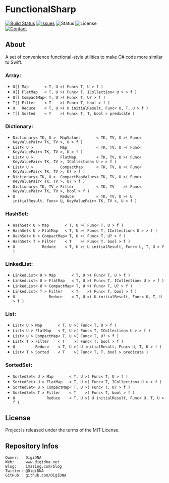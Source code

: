 FunctionalSharp
===============

[![Build Status](https://img.shields.io/github/workflow/status/DigiDNA/FunctionalSharp/ci-win?label=Windows&logo=windows)](https://github.com/DigiDNA/FunctionalSharp/actions/workflows/ci-win.yaml)
[![Issues](http://img.shields.io/github/issues/DigiDNA/FunctionalSharp.svg?logo=github)](https://github.com/DigiDNA/FunctionalSharp/issues)
![Status](https://img.shields.io/badge/status-active-brightgreen.svg?logo=git)
![License](https://img.shields.io/badge/license-proprietary-orange.svg?logo=open-source-initiative)  
[![Contact](https://img.shields.io/badge/follow-@DigiDNA-blue.svg?logo=twitter&style=social)](https://twitter.com/DigiDNA)

About
-----

A set of convenience functional-style utilities to make C# code more similar to Swift.

### Array:

  - `U[] Map       < T, U >( Func< T, U > f )`
  - `U[] FlatMap   < T, U >( Func< T, ICollection< U > > f )`
  - `U[] CompactMap< T, U >( Func< T, U? > f )`
  - `T[] Filter    < T    >( Func< T, bool > f )`
  - `U   Reduce    < T, U >( U initialResult, Func< U, T, U > f )`
  - `T[] Sorted    < T    >( Func< T, T, bool > predicate )`

### Dictionary:

  - `Dictionary< TK, U >  MapValues       < TK, TV, U >( Func< KeyValuePair< TK, TV >, U > f )`
  - `List< U >            Map             < TK, TV, U >( Func< KeyValuePair< TK, TV >, U > f )`
  - `List< U >            FlatMap         < TK, TV, U >( Func< KeyValuePair< TK, TV >, ICollection< U > > f )`
  - `List< U >            CompactMap      < TK, TV, U >( Func< KeyValuePair< TK, TV >, U? > f )`
  - `Dictionary< TK, U >  CompactMapValues< TK, TV, U >( Func< KeyValuePair< TK, TV >, U? > f )`
  - `Dictionary< TK, TV > Filter          < TK, TV    >( Func< KeyValuePair< TK, TV >, bool > f )`
  - `U                    Reduce          < TK, TV, U >( U initialResult, Func< U, KeyValuePair< TK, TV >, U > f )`

### HashSet:

  - `HashSet< U > Map       < T, U >( Func< T, U > f )`
  - `HashSet< U > FlatMap   < T, U >( Func< T, ICollection< U > > f )`
  - `HashSet< U > CompactMap< T, U >( Func< T, U? > f )`
  - `HashSet< T > Filter    < T    >( Func< T, bool > f )`
  - `U            Reduce    < T, U >( U initialResult, Func< U, T, U > f )`

### LinkedList:

  - `LinkedList< U > Map       < T, U >( Func< T, U > f )`
  - `LinkedList< U > FlatMap   < T, U >( Func< T, ICollection< U > > f )`
  - `LinkedList< U > CompactMap< T, U >( Func< T, U? > f )`
  - `LinkedList< T > Filter    < T    >( Func< T, bool > f )`
  - `U               Reduce    < T, U >( U initialResult, Func< U, T, U > f )`

### List:

  - `List< U > Map       < T, U >( Func< T, U > f )`
  - `List< U > FlatMap   < T, U >( Func< T, ICollection< U > > f )`
  - `List< U > CompactMap< T, U >( Func< T, U? > f )`
  - `List< T > Filter    < T    >( Func< T, bool > f )`
  - `U         Reduce    < T, U >( U initialResult, Func< U, T, U > f )`
  - `List< T > Sorted    < T    >( Func< T, T, bool > predicate )`

### SortedSet:

  - `SortedSet< U > Map       < T, U >( Func< T, U > f )`
  - `SortedSet< U > FlatMap   < T, U >( Func< T, ICollection< U > > f )`
  - `SortedSet< U > CompactMap< T, U >( Func< T, U? > f )`
  - `SortedSet< T > Filter    < T    >( Func< T, bool > f )`
  - `U              Reduce    < T, U >( U initialResult, Func< U, T, U > f )`

License
-------

Project is released under the terms of the MIT License.

Repository Infos
----------------

    Owner:   DigiDNA
    Web:     www.digidna.net
    Blog:    imazing.com/blog
    Twitter: @DigiDNA
    GitHub:  github.com/DigiDNA
